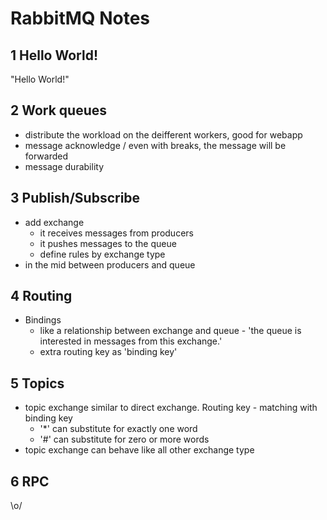 # RabbitMQ Notes
## 1 Hello World!
"Hello World!"

## 2 Work queues
- distribute the workload on the deifferent workers, good for webapp
- message acknowledge / even with breaks, the message will be forwarded
- message durability 
  
## 3 Publish/Subscribe
- add exchange 
    - it receives messages from producers
    - it pushes messages to the queue
    - define rules by exchange type 
- in the mid between producers and queue

## 4 Routing
- Bindings
    - like a relationship between exchange and queue - 'the queue is interested in messages from this exchange.'
    - extra routing key as 'binding key'
    

## 5 Topics
- topic exchange similar to direct exchange. Routing key - matching with binding key 
    - '*' can substitute for exactly one word
    - '#' can substitute for zero or more words
- topic exchange can behave like all other exchange type 
    
## 6 RPC
\o/
